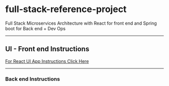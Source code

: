 # full-stack-reference-project
Full Stack Microservices Architecture with React for front end and Spring boot for Back end + Dev Ops

----
## UI  - Front end Instructions

[For React UI App Instructions Click Here](ui/README.md)

---

### Back end Instructions
